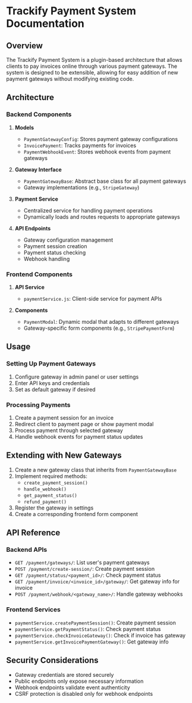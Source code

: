 # Trackify Payment System Documentation

## Overview

The Trackify Payment System is a plugin-based architecture that allows clients to pay invoices online through various payment gateways. The system is designed to be extensible, allowing for easy addition of new payment gateways without modifying existing code.

## Architecture

### Backend Components

1. **Models**
   - `PaymentGatewayConfig`: Stores payment gateway configurations
   - `InvoicePayment`: Tracks payments for invoices
   - `PaymentWebhookEvent`: Stores webhook events from payment gateways

2. **Gateway Interface**
   - `PaymentGatewayBase`: Abstract base class for all payment gateways
   - Gateway implementations (e.g., `StripeGateway`)

3. **Payment Service**
   - Centralized service for handling payment operations
   - Dynamically loads and routes requests to appropriate gateways

4. **API Endpoints**
   - Gateway configuration management
   - Payment session creation
   - Payment status checking
   - Webhook handling

### Frontend Components

1. **API Service**
   - `paymentService.js`: Client-side service for payment APIs

2. **Components**
   - `PaymentModal`: Dynamic modal that adapts to different gateways
   - Gateway-specific form components (e.g., `StripePaymentForm`)

## Usage

### Setting Up Payment Gateways

1. Configure gateway in admin panel or user settings
2. Enter API keys and credentials
3. Set as default gateway if desired

### Processing Payments

1. Create a payment session for an invoice
2. Redirect client to payment page or show payment modal
3. Process payment through selected gateway
4. Handle webhook events for payment status updates

## Extending with New Gateways

1. Create a new gateway class that inherits from `PaymentGatewayBase`
2. Implement required methods:
   - `create_payment_session()`
   - `handle_webhook()`
   - `get_payment_status()`
   - `refund_payment()`
3. Register the gateway in settings
4. Create a corresponding frontend form component

## API Reference

### Backend APIs

- `GET /payment/gateways/`: List user's payment gateways
- `POST /payment/create-session/`: Create payment session
- `GET /payment/status/<payment_id>/`: Check payment status
- `GET /payment/invoice/<invoice_id>/gateway/`: Get gateway info for invoice
- `POST /payment/webhook/<gateway_name>/`: Handle gateway webhooks

### Frontend Services

- `paymentService.createPaymentSession()`: Create payment session
- `paymentService.getPaymentStatus()`: Check payment status
- `paymentService.checkInvoiceGateway()`: Check if invoice has gateway
- `paymentService.getInvoicePaymentGateway()`: Get gateway info

## Security Considerations

- Gateway credentials are stored securely
- Public endpoints only expose necessary information
- Webhook endpoints validate event authenticity
- CSRF protection is disabled only for webhook endpoints

